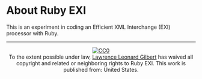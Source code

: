 About Ruby EXI
==============

This is an experiment in coding an Efficient XML Interchange (EXI) processor
with Ruby.

----

<p align="center" xmlns:dct="http://purl.org/dc/terms/" xmlns:vcard="http://www.w3.org/2001/vcard-rdf/3.0#">
  <a rel="license"
     href="http://creativecommons.org/publicdomain/zero/1.0/">
    <img src="http://i.creativecommons.org/p/zero/1.0/88x31.png" style="border-style: none;" alt="CC0" />
  </a>
  <br />
  To the extent possible under law,
  <a rel="dct:publisher"
     href="https://github.com/L2G">
    <span property="dct:title">Lawrence Leonard Gilbert</span></a>
  has waived all copyright and related or neighboring rights to
  <span property="dct:title">Ruby EXI</span>.
This work is published from:
<span property="vcard:Country" datatype="dct:ISO3166"
      content="US" about="https://github.com/L2G">
  United States</span>.
</p>
